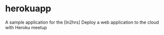 # herokuapp
A sample application for the [In2hrs] Deploy a web application to the cloud with Heroku meetup
